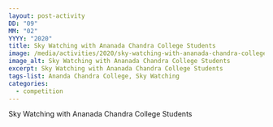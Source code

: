 ```yaml
---
layout: post-activity
DD: "09"
MM: "02"
YYYY: "2020"
title: Sky Watching with Ananada Chandra College Students
image: /media/activities/2020/sky-watching-with-ananada-chandra-college-students/sky-watching.jpg
image_alt: Sky Watching with Ananada Chandra College Students
excerpt: Sky Watching with Ananada Chandra College Students
tags-list: Ananda Chandra College, Sky Watching
categories:
  - competition
---
```


Sky Watching with Ananada Chandra College Students